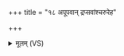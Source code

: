 +++
title = "१८ अपूपवान् द्रप्सवांश्चरुरेह"

+++
<details><summary>मूलम् (VS)</summary>

अ॑पू॒पवा॑न्द्र॒प्सवां॑श्च॒रुरेह सी॑दतु।  
लो॑क॒कृतः॑ पथि॒कृतो॑ यजामहे॒ येदे॒वानां॑ हु॒तभा॑गा इ॒ह स्थ ॥
</details>